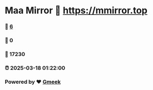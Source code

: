 # Maa Mirror :link: https://mmirror.top 
### :page_facing_up: [6](https://mmirror.top/tag.html) 
### :speech_balloon: 0 
### :hibiscus: 17230 
### :alarm_clock: 2025-03-18 01:22:00 
### Powered by :heart: [Gmeek](https://github.com/Meekdai/Gmeek)
